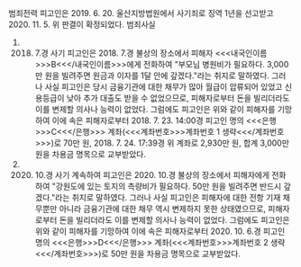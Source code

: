 범죄전력
피고인은 2019. 6. 20. 울산지방법원에서 사기죄로 징역 1년을 선고받고 2020. 11. 5. 위 판결이 확정되었다.
범죄사실
1. 2018. 7.경 사기
피고인은 2018. 7.경 불상의 장소에서 피해자 <<<내국인이름>>>B<<</내국인이름>>>에게 전화하여 "부모님 병원비가 필요하다. 3,000만 원을 빌려주면 원금과 이자를 1달 안에 갚겠다."라는 취지로 말하였다. 그러나 사실 피고인은 당시 금융기관에 대한 채무가 많아 월급이 압류되어 있었고 신용등급이 낮아 추가 대출도 받을 수 없었으므로, 피해자로부터 돈을 빌리더라도 이를 변제할 의사나 능력이 없었다.
그럼에도 피고인은 위와 같이 피해자를 기망하여 이에 속은 피해자로부터 2018. 7. 23. 14:00경 피고인 명의 <<<은행>>>C<<</은행>>> 계좌(<<<계좌번호>>>계좌번호 1 생략<<</계좌번호>>>)로 70만 원, 2018. 7. 24. 17:39경 위 계좌로 2,930만 원, 합계 3,000만 원을 차용금 명목으로 교부받았다.
2. 2020. 10.경 사기
계속하여 피고인은 2020. 10.경 불상의 장소에서 피해자에게 전화하여 "강원도에 있는 토지의 측량비가 필요하다. 50만 원을 빌려주면 반드시 갚겠다."라는 취지로 말하였다. 그러나 사실 피고인은 피해자에 대한 전항 기재 채무뿐만 아니라 금융기관에 대한 채무 역시 변제하지 못한 상태였으므로, 피해자로부터 돈을 빌리더라도 이를 변제할 의사나 능력이 없었다.
그럼에도 피고인은 위와 같이 피해자를 기망하여 이에 속은 피해자로부터 2020. 10. 6.경 피고인 명의 <<<은행>>>D<<</은행>>> 계좌(<<<계좌번호>>>계좌번호 2 생략<<</계좌번호>>>)로 50만 원을 차용금 명목으로 교부받았다.